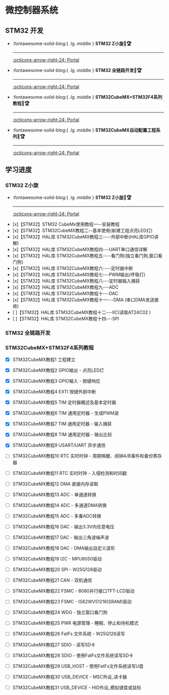 # 微控制器系统

## STM32 开发
<div class="grid cards" markdown>

-   :fontawesome-solid-blog:{ .lg .middle } __STM32 Z小旋🎯🏆__

    ---

    [:octicons-arrow-right-24: <a href="https://blog.csdn.net/as480133937/category_9188655.html" target="_blank"> Portal </a>](#)

-   :fontawesome-solid-blog:{ .lg .middle } __STM32 全链路开发🎯🏆__

    ---

    [:octicons-arrow-right-24: <a href="https://blog.csdn.net/Mculover666/article/details/126943245" target="_blank"> Portal </a>](#)

-   :fontawesome-solid-blog:{ .lg .middle } __STM32CubeMX+STM32F4系列教程🎯🏆__

    ---

    [:octicons-arrow-right-24: <a href="https://www.cnblogs.com/lc-guo/p/17937268" target="_blank"> Portal </a>](#)

-   :fontawesome-solid-blog:{ .lg .middle } __STM32CubeMX自动配置工程系列🎯🏆__

    ---

    [:octicons-arrow-right-24: <a href="https://blog.csdn.net/weixin_42880082/category_12054555.html" target="_blank"> Portal </a>](#)

</div>

## 学习进度

### STM32 Z小旋

<div class="grid cards" markdown>

-   :fontawesome-solid-blog:{ .lg .middle } __STM32 Z小旋🎯🏆__

    ---

    [:octicons-arrow-right-24: <a href="https://www.cnblogs.com/lc-guo/collections/11218" target="_blank"> Portal </a>](#)

</div>


- [x]【STM32】STM32 CubeMx使用教程一--安装教程  
- [x]【STM32】STM32CubeMX教程二--基本使用(新建工程点亮LED灯)                                              
- [x]【STM32】HAL库 STM32CubeMX教程三----外部中断(HAL库GPIO讲解)                                       
- [x]【STM32】HAL库 STM32CubeMX教程四---UART串口通信详解                                                   
- [x]【STM32】HAL库 STM32CubeMX教程五----看门狗(独立看门狗,窗口看门狗)                                 
- [x]【STM32】HAL库 STM32CubeMX教程六----定时器中断                                                               
- [x]【STM32】HAL库 STM32CubeMX教程七---PWM输出(呼吸灯)      
- [x]【STM32】HAL库 STM32CubeMX教程八---定时器输入捕获                                                         
- [x]【STM32】HAL库 STM32CubeMX教程九---ADC                                                                            
- [x]【STM32】HAL库 STM32CubeMX教程十---DAC                                                                           
- [x]【STM32】HAL库 STM32CubeMX教程十一---DMA (串口DMA发送接收)                                     
- [ ]【STM32】HAL库 STM32CubeMX教程十二---IIC(读取AT24C02 )
- [ ]【STM32】HAL库 STM32CubeMX教程十四---SPI


### STM32 全链路开发


### STM32CubeMX+STM32F4系列教程
- [x] STM32CubeMX教程1 工程建立
- [x] STM32CubeMX教程2 GPIO输出 - 点亮LED灯
- [x] STM32CubeMX教程3 GPIO输入 - 按键响应
- [x] STM32CubeMX教程4 EXTI 按键外部中断
- [x] STM32CubeMX教程5 TIM 定时器概述及基本定时器
- [x] STM32CubeMX教程6 TIM 通用定时器 - 生成PWM波
- [x] STM32CubeMX教程7 TIM 通用定时器 - 输入捕获
- [x] STM32CubeMX教程8 TIM 通用定时器 - 输出比较
- [x] STM32CubeMX教程9 USART/UART 异步通信
- [ ] STM32CubeMX教程10 RTC 实时时钟 - 周期唤醒、闹钟A/B事件和备份寄存器
- [ ] STM32CubeMX教程11 RTC 实时时钟 - 入侵检测和时间戳
- [ ] STM32CubeMX教程12 DMA 直接内存读取
- [ ] STM32CubeMX教程13 ADC - 单通道转换
- [ ] STM32CubeMX教程14 ADC - 多通道DMA转换
- [ ] STM32CubeMX教程15 ADC - 多重ADC转换
- [ ] STM32CubeMX教程16 DAC - 输出3.3V内任意电压
- [ ] STM32CubeMX教程17 DAC - 输出三角波噪声波
- [ ] STM32CubeMX教程18 DAC - DMA输出自定义波形
- [ ] STM32CubeMX教程19 I2C - MPU6050驱动
- [ ] STM32CubeMX教程20 SPI - W25Q128驱动
- [ ] STM32CubeMX教程21 CAN - 双机通信
- [ ] STM32CubeMX教程22 FSMC - 8080并行接口TFT-LCD驱动
- [ ] STM32CubeMX教程23 FSMC - IS62WV51216(SRAM)驱动
- [ ] STM32CubeMX教程24 WDG - 独立窗口看门狗
- [ ] STM32CubeMX教程25 PWR 电源管理 - 睡眠、停止和待机模式
- [ ] STM32CubeMX教程26 FatFs 文件系统 - W25Q128读写
- [ ] STM32CubeMX教程27 SDIO - 读写SD卡
- [ ] STM32CubeMX教程28 SDIO - 使用FatFs文件系统读写SD卡
- [ ] STM32CubeMX教程29 USB_HOST - 使用FatFs文件系统读写U盘
- [ ] STM32CubeMX教程30 USB_DEVICE - MSC外设_读卡器
- [ ] STM32CubeMX教程31 USB_DEVICE - HID外设_模拟键盘或鼠标















